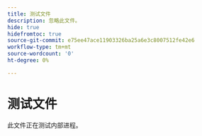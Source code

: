 ```yaml
---
title: 测试文件
description: 忽略此文件。
hide: true
hidefromtoc: true
source-git-commit: e75ee47ace11903326ba25a6e3c8007512fe42e6
workflow-type: tm+mt
source-wordcount: '0'
ht-degree: 0%

---
```



# 测试文件

此文件正在测试内部进程。